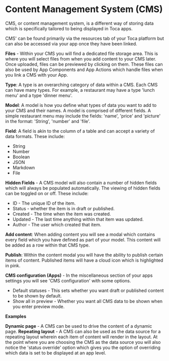 # Content Management System (CMS)

CMS, or content management system, is a different way of storing data which is specifically tailored to being displayed in Toca apps.

CMS' can be found primarily via the resources tab of your Toca platform but can also be accessed via your app once they have been linked.

**Files** - Within your CMS you will find a dedicated file storage area. This is where you will select files from when you add content to your CMS later. Once uploaded, files can be previewed by clicking on them. These files can also be used by App Components and App Actions which handle files when you link a CMS with your App.

**Type**: A type is an overarching category of data within a CMS. Each CMS can have many types. For example, a restaurant may have a type 'lunch menu' and a type 'dinner menu'.

**Model**: A model is how you define what types of data you want to add to your CMS and their names. A model is comprised of different fields. A simple restaurant menu may include the fields: 'name', 'price' and 'picture' in the format: 'String', 'number' and 'file'.

**Field**: A field is akin to the column of a table and can accept a variety of data formats. These include:
- String
- Number
- Boolean
- JSON
- Markdown
- File

**Hidden Fields** - A CMS model will also contain a number of hidden fields which will always be populated automatically. The viewing of hidden fields can be toggled on or off. These include:
- ID - The unique ID of the item.
- Status - whether the item is in draft or published.
- Created - The time when the item was created.
- Updated - The last time anything within that item was updated.
- Author - The user which created that item.

**Add content**: When adding content you will see a modal which contains every field which you have defined as part of your model. This content will be added as a row within that CMS type.

**Publish**: Within the content modal you will have the ability to publish certain items of content. Published items will have a cloud icon which is highlighted in pink.

**CMS configuration (Apps)** - In the miscellaneous section of your apps settings you will see 'CMS configuration' with some options.
- Default statuses - This sets whether you want draft or published content to be shown by default.
- Show all in preview - Whether you want all CMS data to be shown when you enter preview mode.

**Examples**

**Dynamic page** - A CMS can be used to drive the content of a dynamic page. 
**Repeating layout** - A CMS can also be used as the data source for a repeating layout wherein each item of content will render in the layout. At the point where you are choosing the CMS as the data source you will also notice the 'status override' option which gives you the option of overriding which data is set to be displayed at an app level.
